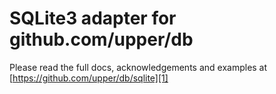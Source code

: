 # SQLite3 adapter for github.com/upper/db

Please read the full docs, acknowledgements and examples at
[https://github.com/upper/db/sqlite][1]

[1]: https://github.com/upper/db/sqlite

